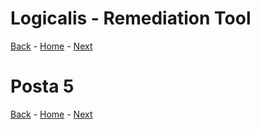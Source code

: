 # Logicalis - Remediation Tool

[Back](P4.md) - [Home](../README.md) - [Next](P6.md)

# Posta 5

[Back](P4.md) - [Home](../README.md) - [Next](P6.md)
